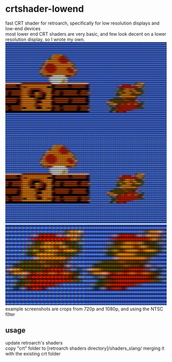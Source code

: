 # crtshader-lowend  
fast CRT shader for retroarch, specifically for low resolution displays and low-end devices  
most lower end CRT shaders are very basic, and few look decent on a lower resolution display, so I wrote my own.  
![ex1](/ex1.png?raw=true)  
![ex2](/ex2.png?raw=true)  
example screenshots are crops from 720p and 1080p, and using the NTSC filter  
  
  
## usage  
update retroarch's shaders  
copy "crt" folder to [retroarch shaders directory]/shaders_slang/ merging it with the existing crt folder  
